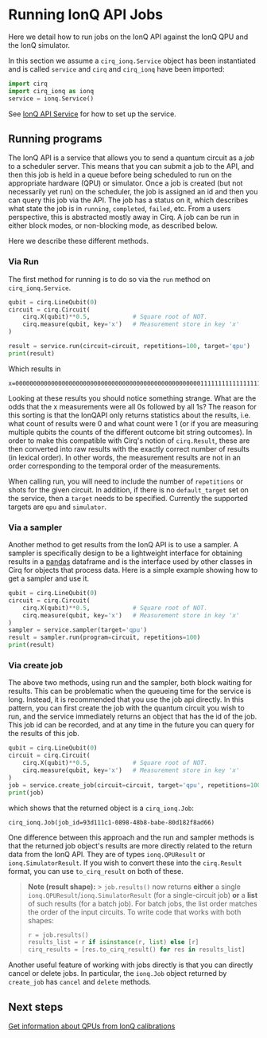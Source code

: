 # Running IonQ API Jobs

Here we detail how to run jobs on the IonQ API against the IonQ QPU and the
IonQ simulator.

In this section we assume a `cirq_ionq.Service` object has been instantiated and is
called `service` and `cirq` and `cirq_ionq` have been imported:

```python
import cirq
import cirq_ionq as ionq
service = ionq.Service()
```

See [IonQ API Service](service.md) for how to set up the service.

## Running programs

The IonQ API is a service that allows you to send a quantum circuit as a _job_
to a scheduler server. This means that you can submit a job to the API, and
then this job is held in a queue before being scheduled to run on the appropriate
hardware (QPU) or simulator. Once a job is created (but not necessarily yet run)
on the scheduler, the job is assigned an id and then you can query this
job via the API. The job has a status on it, which describes what state the job is in
`running`, `completed`, `failed`, etc. From a users perspective, this is abstracted
mostly away in Cirq. A job can be run in either block modes, or non-blocking mode,
as described below.

Here we describe these different methods.

### Via Run

The first method for running is to do so via the `run` method on `cirq_ionq.Service`.

```python
qubit = cirq.LineQubit(0)
circuit = cirq.Circuit(
    cirq.X(qubit)**0.5,            # Square root of NOT.
    cirq.measure(qubit, key='x')   # Measurement store in key 'x'
)

result = service.run(circuit=circuit, repetitions=100, target='qpu')
print(result)
```

Which results in

```
x=0000000000000000000000000000000000000000000000000000111111111111111111111111111111111111111111111111
```

Looking at these results you should notice something strange. What are the odds
that the x measurements were all 0s followed by all 1s? The reason for this
sorting is that the IonQAPI only returns statistics about the results, i.e. what
count of results were 0 and what count were 1 (or if you are measuring
multiple qubits the counts of the different outcome bit string outcomes). In
order to make this compatible with Cirq's notion of `cirq.Result`, these
are then converted into raw results with the exactly correct number of
results (in lexical order). In other words, the measurement results are not
in an order corresponding to the temporal order of the measurements.

When calling run, you will need to include the number of `repetitions` or shots
for the given circuit. In addition, if there is no `default_target` set on the
service, then a `target` needs to be specified. Currently the supported targets
are `qpu` and `simulator`.

### Via a sampler

Another method to get results from the IonQ API is to use a sampler. A sampler
is specifically design to be a lightweight interface for obtaining results
in a [pandas](https://pandas.pydata.org/) dataframe and is the interface
used by other classes in Cirq for objects that process data. Here is a
simple example showing how to get a sampler and use it.

```python
qubit = cirq.LineQubit(0)
circuit = cirq.Circuit(
    cirq.X(qubit)**0.5,            # Square root of NOT.
    cirq.measure(qubit, key='x')   # Measurement store in key 'x'
)
sampler = service.sampler(target='qpu')
result = sampler.run(program=circuit, repetitions=100)
print(result)
```

### Via create job

The above two methods, using run and the sampler, both block waiting for
results. This can be problematic when the queueing time for the service
is long. Instead, it is recommended that you use the job api directly.
In this pattern, you can first create the job with the quantum circuit you
wish to run, and the service immediately returns an object that has
the id of the job. This job id can be recorded, and at any time in
the future you can query for the results of this job.

```python
qubit = cirq.LineQubit(0)
circuit = cirq.Circuit(
    cirq.X(qubit)**0.5,            # Square root of NOT.
    cirq.measure(qubit, key='x')   # Measurement store in key 'x'
)
job = service.create_job(circuit=circuit, target='qpu', repetitions=100)
print(job)
```

which shows that the returned object is a `cirq_ionq.Job`:

```
cirq_ionq.Job(job_id=93d111c1-0898-48b8-babe-80d182f8ad66)
```

One difference between this approach and the run and sampler methods
is that the returned job object's results are more directly related to the
return data from the IonQ API. They are of types `ionq.QPUResult` or
`ionq.SimulatorResult`. If you wish to convert these into the
`cirq.Result` format, you can use `to_cirq_result` on both of these.

> **Note (result shape):** > `job.results()` now returns **either** a single `ionq.QPUResult`/`ionq.SimulatorResult` (for a single-circuit job) **or** a **list** of such results (for a batch job).
> For batch jobs, the list order matches the order of the input circuits.
> To write code that works with both shapes:
>
> ```python
> r = job.results()
> results_list = r if isinstance(r, list) else [r]
> cirq_results = [res.to_cirq_result() for res in results_list]
> ```

Another useful feature of working with jobs directly is that you can
directly cancel or delete jobs. In particular, the `ionq.Job` object
returned by `create_job` has `cancel` and `delete` methods.

## Next steps

[Get information about QPUs from IonQ calibrations](calibrations.md)
